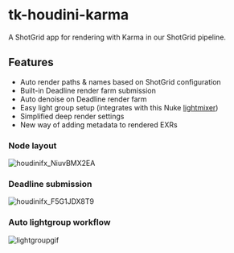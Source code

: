 # tk-houdini-karma
A ShotGrid app for rendering with Karma in our ShotGrid pipeline.

## Features
- Auto render paths & names based on ShotGrid configuration
- Built-in Deadline render farm submission
- Auto denoise on Deadline render farm
- Easy light group setup (integrates with this Nuke [lightmixer](https://github.com/BreakTools/LightGroupMixer))
- Simplified deep render settings
- New way of adding metadata to rendered EXRs

### Node layout
![houdinifx_NiuvBMX2EA](https://github.com/nfa-vfxim/tk-houdini-karma/assets/63094424/df814f86-8663-4db4-ae18-0052967e368e)

### Deadline submission
![houdinifx_F5G1JDX8T9](https://github.com/nfa-vfxim/tk-houdini-karma/assets/63094424/e3be7754-60e9-483f-824f-85b91083fc55)


### Auto lightgroup workflow
![lightgroupgif](https://github.com/nfa-vfxim/tk-houdini-karma/assets/63094424/9db08b40-bfaa-413c-a9c8-499fcad3a8c9)


